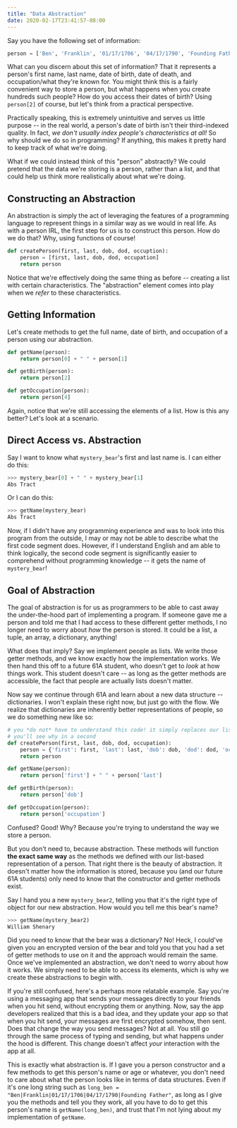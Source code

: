 ```yaml
---
title: "Data Abstraction"
date: 2020-02-17T23:41:57-08:00
---
```


Say you have the following set of information:

```python
person = ['Ben', 'Franklin', '01/17/1706', '04/17/1790', 'Founding Father']
```

What can you discern about this set of information? That it represents a person's first name, last name, date of birth, date of death, and occupation/what they're known for. You might think this is a fairly convenient way to store a person, but what happens when you create hundreds such people? How do you access their dates of birth? Using `person[2]` of course, but let's think from a practical perspective.

Practically speaking, this is extremely unintuitive and serves us little purpose -- in the real world, a person's date of birth isn't their third-indexed quality. In fact, *we don't usually index people's characteristics at all!* So why should we do so in programming? If anything, this makes it pretty hard to keep track of what we're doing.

What if we could instead think of this "person" abstractly? We could pretend that the data we're storing is a person, rather than a list, and that could help us think more realistically about what we're doing.

## Constructing an Abstraction
An abstraction is simply the act of leveraging the features of a programming language to represent things in a similar way as we would in real life. As with a person IRL, the first step for us is to construct this person. How do we do that? Why, using functions of course!

```python
def createPerson(first, last, dob, dod, occuption):
    person = [first, last, dob, dod, occupation]
    return person
```

Notice that we're effectively doing the same thing as before -- creating a list with certain characteristics. The "abstraction" element comes into play when we *refer* to these characteristics.

## Getting Information
Let's create methods to get the full name, date of birth, and occupation of a person using our abstraction.

```python
def getName(person):
    return person[0] + " " + person[1]

def getBirth(person):
    return person[2]

def getOccupation(person):
    return person[4]
```

Again, notice that we're still accessing the elements of a list. How is this any better? Let's look at a scenario.

## Direct Access vs. Abstraction
Say I want to know what `mystery_bear`'s first and last name is. I can either do this:

```python
>>> mystery_bear[0] + " " + mystery_bear[1]
Abs Tract
```

Or I can do this:

```python
>>> getName(mystery_bear)
Abs Tract
```

Now, if I didn't have any programming experience and was to look into this program from the outside, I may or may not be able to describe what the first code segment does. However, if I understand English and am able to think logically, the second code segment is significantly easier to comprehend without programming knowledge -- it gets the name of `mystery_bear`!

## Goal of Abstraction
The goal of abstraction is for us as programmers to be able to cast away the under-the-hood part of implementing a program. If someone gave me a person and told me that I had access to these different getter methods, I no longer need to worry about *how* the person is stored. It could be a list, a tuple, an array, a dictionary, anything!

What does that imply? Say we implement people as lists. We write those getter methods, and we know exactly how the implementation works. We then hand this off to a future 61A student, who doesn't get to *look* at how things work. This student doesn't care -- as long as the getter methods are accessible, the fact that people are actually lists doesn't matter.

Now say we continue through 61A and learn about a new data structure -- dictionaries. I won't explain these right now, but just go with the flow. We realize that dictionaries are inherently better representations of people, so we do something new like so:

```python
# you *do not* have to understand this code! it simply replaces our list abstraction with something new.
# you'll see why in a second
def createPerson(first, last, dob, dod, occupation):
    person = {'first': first, 'last': last, 'dob': dob, 'dod': dod, 'occupation': occupation}
    return person

def getName(person):
    return person['first'] + " " + person['last']

def getBirth(person):
    return person['dob']

def getOccupation(person):
    return person['occupation']
```

Confused? Good! Why? Because you're trying to understand the way we store a person.

But you don't need to, because abstraction. These methods will function **the exact same way** as the methods we defined with our list-based representation of a person. That right there is the beauty of abstraction. It doesn't matter how the information is stored, because you (and our future 61A students) only need to know that the constructor and getter methods exist.

Say I hand you a new `mystery_bear2`, telling you that it's the right type of object for our new abstraction. How would you tell me this bear's name?

```python
>>> getName(mystery_bear2)
William Shenary
```

Did you need to know that the bear was a dictionary? No! Heck, I could've given you an encrypted version of the bear and told you that you had a set of getter methods to use on it and the approach would remain the same. Once we've implemented an abstraction, we don't need to worry about how it works. We simply need to be able to access its elements, which is why we create these abstractions to begin with.

If you're still confused, here's a perhaps more relatable example. Say you're using a messaging app that sends your messages directly to your friends when you hit send, without encrypting them or anything. Now, say the app developers realized that this is a bad idea, and they update your app so that when you hit send, your messages are first encrypted somehow, then sent. Does that change the way you send messages? Not at all. You still go through the same process of typing and sending, but what happens under the hood is different. This change doesn't affect *your* interaction with the app at all.

This is exactly what abstraction is. If I gave you a person constructor and a few methods to get this person's name or age or whatever, you don't need to care about what the person looks like in terms of data structures. Even if it's one long string such as `long_ben = "Ben|Franklin|01/17/1706|04/17/1790|Founding Father"`, as long as I give you the methods and tell you they work, all you have to do to get this person's name is `getName(long_ben)`, and trust that I'm not lying about my implementation of `getName`.